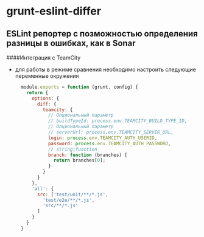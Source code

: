 # grunt-eslint-differ
## ESLint репортер с позможностью определения разницы в ошибках, как в Sonar
####Интеграция с TeamCity
* для работы в режиме сравнения необходимо настроить следующие переменные окружения
    ```javascript
      module.exports = function (grunt, config) {
        return {
          options: {
            diff: {
              teamcity: {
                // Опциональный параметр    
                // buildTypeId: process.env.TEAMCITY_BUILD_TYPE_ID,
                // Опциональный параметр
                // serverUrl: process.env.TEAMCITY_SERVER_URL,
                login: process.env.TEAMCITY_AUTH_USERID,
                password: process.env.TEAMCITY_AUTH_PASSWORD,
                // string|function
                branch: function (branches) {
                  return branches[0];
                }
              }
            }
          },
          'all': {
            src: ['test/unit/**/*.js',
              'test/e2e/**/*.js',
              'src/**/*.js'
            ]
          }
        }
      }
    ```
